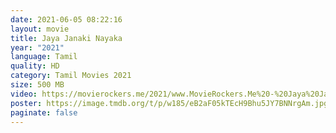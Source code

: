 ```yaml
---
date: 2021-06-05 08:22:16
layout: movie
title: Jaya Janaki Nayaka
year: "2021"
language: Tamil
quality: HD
category: Tamil Movies 2021
size: 500 MB
video: https://movierockers.me/2021/www.MovieRockers.Me%20-%20Jaya%20Janaki%20Nayaka%20(2021)%20HDRip%20Tamil%20480p.mp4
poster: https://image.tmdb.org/t/p/w185/eB2aF05kTEcH9Bhu5JY7BNNrgAm.jpg
paginate: false
---
```

